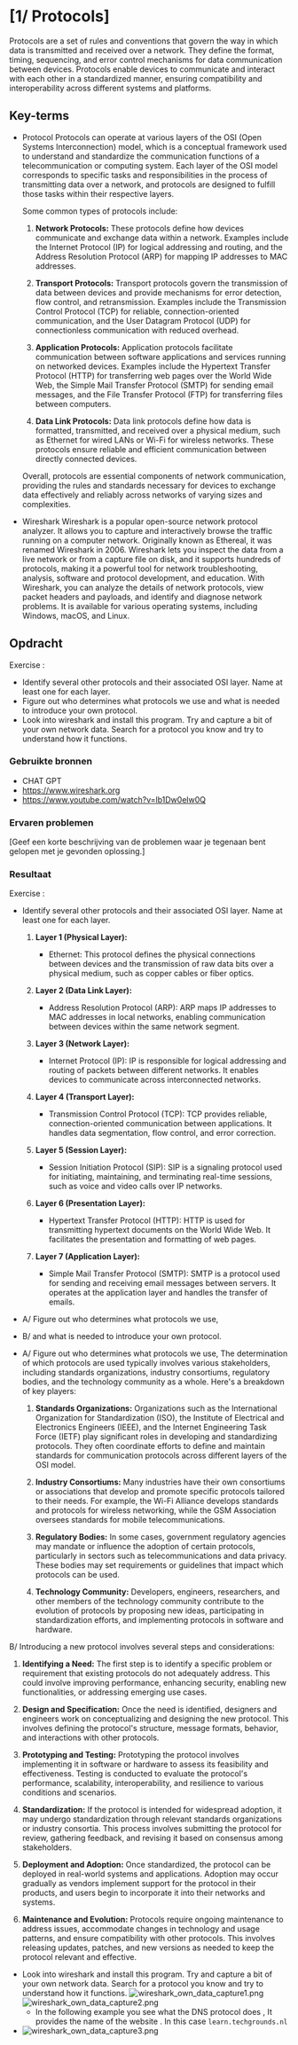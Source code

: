 # [1/ Protocols]

Protocols are a set of rules and conventions that govern the way in which data is transmitted and received over a network. They define the format, timing, sequencing, and error control mechanisms for data communication between devices. Protocols enable devices to communicate and interact with each other in a standardized manner, ensuring compatibility and interoperability across different systems and platforms.

## Key-terms

- Protocol
    Protocols can operate at various layers of the OSI (Open Systems Interconnection) model, which is a conceptual framework used to understand and standardize the communication functions of a telecommunication or computing system. Each layer of the OSI model corresponds to specific tasks and responsibilities in the process of transmitting data over a network, and protocols are designed to fulfill those tasks within their respective layers.
  
  Some common types of protocols include:
  
  1. **Network Protocols:** These protocols define how devices communicate and exchange data within a network. Examples include the Internet Protocol (IP) for logical addressing and routing, and the Address Resolution Protocol (ARP) for mapping IP addresses to MAC addresses.
  
  2. **Transport Protocols:** Transport protocols govern the transmission of data between devices and provide mechanisms for error detection, flow control, and retransmission. Examples include the Transmission Control Protocol (TCP) for reliable, connection-oriented communication, and the User Datagram Protocol (UDP) for connectionless communication with reduced overhead.
  
  3. **Application Protocols:** Application protocols facilitate communication between software applications and services running on networked devices. Examples include the Hypertext Transfer Protocol (HTTP) for transferring web pages over the World Wide Web, the Simple Mail Transfer Protocol (SMTP) for sending email messages, and the File Transfer Protocol (FTP) for transferring files between computers.
  
  4. **Data Link Protocols:** Data link protocols define how data is formatted, transmitted, and received over a physical medium, such as Ethernet for wired LANs or Wi-Fi for wireless networks. These protocols ensure reliable and efficient communication between directly connected devices.
  
  Overall, protocols are essential components of network communication, providing the rules and standards necessary for devices to exchange data effectively and reliably across networks of varying sizes and complexities.

- Wireshark
Wireshark is a popular open-source network protocol analyzer. It allows you to capture and interactively browse the traffic running on a computer network. Originally known as Ethereal, it was renamed Wireshark in 2006. Wireshark lets you inspect the data from a live network or from a capture file on disk, and it supports hundreds of protocols, making it a powerful tool for network troubleshooting, analysis, software and protocol development, and education. With Wireshark, you can analyze the details of network protocols, view packet headers and payloads, and identify and diagnose network problems. It is available for various operating systems, including Windows, macOS, and Linux.

## Opdracht

Exercise :

- Identify several other protocols and their associated OSI layer. Name at least one for each layer.
- Figure out who determines what protocols we use and what is needed to introduce your own protocol.
- Look into wireshark and install this program. Try and capture a bit of your own network data. Search for a protocol you know and try to understand how it functions.

### Gebruikte bronnen

- CHAT GPT
- https://www.wireshark.org
- https://www.youtube.com/watch?v=lb1Dw0elw0Q

### Ervaren problemen

[Geef een korte beschrijving van de problemen waar je tegenaan bent gelopen met je gevonden oplossing.]

### Resultaat

Exercise :

- Identify several other protocols and their associated OSI layer. Name at least one for each layer.
  
  1. **Layer 1 (Physical Layer):**
     
     - Ethernet: This protocol defines the physical connections between devices and the transmission of raw data bits over a physical medium, such as copper cables or fiber optics.
  
  2. **Layer 2 (Data Link Layer):**
     
     - Address Resolution Protocol (ARP): ARP maps IP addresses to MAC addresses in local networks, enabling communication between devices within the same network segment.
  
  3. **Layer 3 (Network Layer):**
     
     - Internet Protocol (IP): IP is responsible for logical addressing and routing of packets between different networks. It enables devices to communicate across interconnected networks.
  
  4. **Layer 4 (Transport Layer):**
     
     - Transmission Control Protocol (TCP): TCP provides reliable, connection-oriented communication between applications. It handles data segmentation, flow control, and error correction.
  
  5. **Layer 5 (Session Layer):**
     
     - Session Initiation Protocol (SIP): SIP is a signaling protocol used for initiating, maintaining, and terminating real-time sessions, such as voice and video calls over IP networks.
  
  6. **Layer 6 (Presentation Layer):**
     
     - Hypertext Transfer Protocol (HTTP): HTTP is used for transmitting hypertext documents on the World Wide Web. It facilitates the presentation and formatting of web pages.
  
  7. **Layer 7 (Application Layer):**
     
     - Simple Mail Transfer Protocol (SMTP): SMTP is a protocol used for sending and receiving email messages between servers. It operates at the application layer and handles the transfer of emails.

- A/ Figure out who determines what protocols we use, 

- B/ and what is needed to introduce your own protocol.

- A/ Figure out who determines what protocols we use,
  The determination of which protocols are used typically involves various stakeholders, including standards organizations, industry consortiums, regulatory bodies, and the technology community as a whole. Here's a breakdown of key players:
  
  1. **Standards Organizations:** Organizations such as the International Organization for Standardization (ISO), the Institute of Electrical and Electronics Engineers (IEEE), and the Internet Engineering Task Force (IETF) play significant roles in developing and standardizing protocols. They often coordinate efforts to define and maintain standards for communication protocols across different layers of the OSI model.
  
  2. **Industry Consortiums:** Many industries have their own consortiums or associations that develop and promote specific protocols tailored to their needs. For example, the Wi-Fi Alliance develops standards and protocols for wireless networking, while the GSM Association oversees standards for mobile telecommunications.
  
  3. **Regulatory Bodies:** In some cases, government regulatory agencies may mandate or influence the adoption of certain protocols, particularly in sectors such as telecommunications and data privacy. These bodies may set requirements or guidelines that impact which protocols can be used.
  
  4. **Technology Community:** Developers, engineers, researchers, and other members of the technology community contribute to the evolution of protocols by proposing new ideas, participating in standardization efforts, and implementing protocols in software and hardware.

B/ Introducing a new protocol involves several steps and considerations:

1. **Identifying a Need:** The first step is to identify a specific problem or requirement that existing protocols do not adequately address. This could involve improving performance, enhancing security, enabling new functionalities, or addressing emerging use cases.

2. **Design and Specification:** Once the need is identified, designers and engineers work on conceptualizing and designing the new protocol. This involves defining the protocol's structure, message formats, behavior, and interactions with other protocols.

3. **Prototyping and Testing:** Prototyping the protocol involves implementing it in software or hardware to assess its feasibility and effectiveness. Testing is conducted to evaluate the protocol's performance, scalability, interoperability, and resilience to various conditions and scenarios.

4. **Standardization:** If the protocol is intended for widespread adoption, it may undergo standardization through relevant standards organizations or industry consortia. This process involves submitting the protocol for review, gathering feedback, and revising it based on consensus among stakeholders.

5. **Deployment and Adoption:** Once standardized, the protocol can be deployed in real-world systems and applications. Adoption may occur gradually as vendors implement support for the protocol in their products, and users begin to incorporate it into their networks and systems.

6. **Maintenance and Evolution:** Protocols require ongoing maintenance to address issues, accommodate changes in technology and usage patterns, and ensure compatibility with other protocols. This involves releasing updates, patches, and new versions as needed to keep the protocol relevant and effective.
- Look into wireshark and install this program. Try and capture a bit of your own network data. Search for a protocol you know and try to understand how it functions.
  ![wireshark_own_data_capture1.png](wireshark_own_data_capture1.png)
  ![wireshark_own_data_capture2.png](wireshark_own_data_capture2.png)
  - In the following example you see what the DNS protocol does , It provides the name of the website . In this case `learn.techgrounds.nl`
- ![wireshark_own_data_capture3.png](wireshark_own_data_capture3.png)
